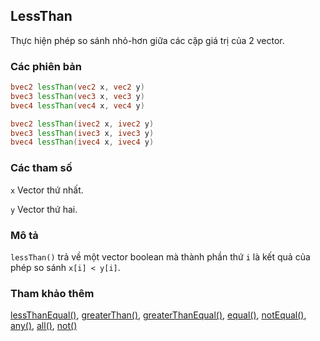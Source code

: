 ## LessThan
Thực hiện phép so sánh nhỏ-hơn giữa các cặp giá trị của 2 vector.

### Các phiên bản
```glsl
bvec2 lessThan(vec2 x, vec2 y)  
bvec3 lessThan(vec3 x, vec3 y)    
bvec4 lessThan(vec4 x, vec4 y)  

bvec2 lessThan(ivec2 x, ivec2 y)  
bvec3 lessThan(ivec3 x, ivec3 y)  
bvec4 lessThan(ivec4 x, ivec4 y)
```

### Các tham số
```x``` Vector thứ nhất.

```y``` Vector thứ hai.

### Mô tả
```lessThan()``` trả về một vector boolean mà thành phần thứ ```i``` là kết quả của phép so sánh ```x[i] < y[i]```.

### Tham khảo thêm
[lessThanEqual()](/glossary/?lan=vi&search=lessThanEqual), [greaterThan()](/glossary/?lan=vi&search=greaterThan), [greaterThanEqual()](/glossary/?lan=vi&search=greaterThanEqual), [equal()](/glossary/?lan=vi&search=equal), [notEqual()](/glossary/?lan=vi&search=notEqual), [any()](/glossary/?lan=vi&search=any), [all()](/glossary/?lan=vi&search=all), [not()](/glossary/?lan=vi&search=not)
